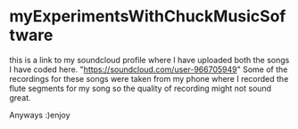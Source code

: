 # myExperimentsWithChuckMusicSoftware
this is a link to my soundcloud profile where I have uploaded both the songs I have coded here.
"https://soundcloud.com/user-966705949"
Some of the recordings for these songs were taken from my phone where I recorded the flute segments for my song so the quality of recording might not sound great.

Anyways
:)enjoy
